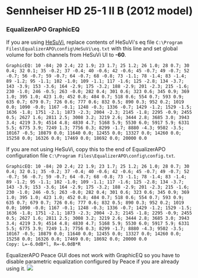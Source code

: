 # Sennheiser HD 25-1 II B (2012 model)
### EqualizerAPO GraphicEQ
If you are using [HeSuVi](https://sourceforge.net/projects/hesuvi/), replace contents of HeSuVi's eq file `C:\Program Files\EqualizerAPO\config\HeSuVi\eq.txt` with this line and set global volume for both channels from HeSuVi UI to **-60**.
```
GraphicEQ: 10 -84; 20 2.4; 22 1.9; 23 1.7; 25 1.2; 26 1.0; 28 0.7; 30 0.4; 32 0.1; 35 -0.2; 37 -0.4; 40 -0.6; 42 -0.6; 45 -0.7; 49 -0.7; 52 -0.7; 56 -0.7; 59 -0.7; 64 -0.7; 68 -0.8; 73 -1.1; 78 -1.4; 83 -1.4; 89 -1.2; 95 -1.1; 102 -1.0; 109 -1.1; 117 -1.6; 125 -2.8; 134 -3.7; 143 -3.9; 153 -3.6; 164 -2.9; 175 -3.2; 188 -2.9; 201 -2.3; 215 -1.6; 230 -1.0; 246 -0.5; 263 -0.0; 282 0.4; 301 0.6; 323 0.6; 345 0.9; 369 1.0; 395 1.0; 423 1.0; 452 0.8; 484 0.7; 518 0.6; 554 0.7; 593 0.9; 635 0.7; 679 0.7; 726 0.6; 777 0.6; 832 0.5; 890 0.3; 952 0.2; 1019 0.0; 1090 -0.0; 1167 -0.1; 1248 -0.3; 1336 -0.7; 1429 -1.2; 1529 -1.5; 1636 -1.8; 1751 -2.1; 1873 -2.3; 2004 -2.3; 2145 -1.8; 2295 -0.9; 2455 0.5; 2627 1.6; 2811 2.5; 3008 3.2; 3219 2.6; 3444 2.8; 3685 3.0; 3943 3.4; 4219 3.9; 4514 4.8; 4830 4.7; 5168 5.9; 5530 6.0; 5917 5.9; 6331 5.5; 6775 3.9; 7249 1.3; 7756 0.3; 8299 -1.7; 8880 -4.3; 9502 -3.5; 10167 -0.5; 10879 0.0; 11640 0.0; 12455 0.0; 13327 0.0; 14260 0.0; 15258 0.0; 16326 0.0; 17469 0.0; 18692 0.0; 20000 0.0
```
If you are not using HeSuVi, copy this to the end of EqualizerAPO configuration file `C:\Program Files\EqualizerAPO\config\config.txt`.
```
GraphicEQ: 10 -84; 20 2.4; 22 1.9; 23 1.7; 25 1.2; 26 1.0; 28 0.7; 30 0.4; 32 0.1; 35 -0.2; 37 -0.4; 40 -0.6; 42 -0.6; 45 -0.7; 49 -0.7; 52 -0.7; 56 -0.7; 59 -0.7; 64 -0.7; 68 -0.8; 73 -1.1; 78 -1.4; 83 -1.4; 89 -1.2; 95 -1.1; 102 -1.0; 109 -1.1; 117 -1.6; 125 -2.8; 134 -3.7; 143 -3.9; 153 -3.6; 164 -2.9; 175 -3.2; 188 -2.9; 201 -2.3; 215 -1.6; 230 -1.0; 246 -0.5; 263 -0.0; 282 0.4; 301 0.6; 323 0.6; 345 0.9; 369 1.0; 395 1.0; 423 1.0; 452 0.8; 484 0.7; 518 0.6; 554 0.7; 593 0.9; 635 0.7; 679 0.7; 726 0.6; 777 0.6; 832 0.5; 890 0.3; 952 0.2; 1019 0.0; 1090 -0.0; 1167 -0.1; 1248 -0.3; 1336 -0.7; 1429 -1.2; 1529 -1.5; 1636 -1.8; 1751 -2.1; 1873 -2.3; 2004 -2.3; 2145 -1.8; 2295 -0.9; 2455 0.5; 2627 1.6; 2811 2.5; 3008 3.2; 3219 2.6; 3444 2.8; 3685 3.0; 3943 3.4; 4219 3.9; 4514 4.8; 4830 4.7; 5168 5.9; 5530 6.0; 5917 5.9; 6331 5.5; 6775 3.9; 7249 1.3; 7756 0.3; 8299 -1.7; 8880 -4.3; 9502 -3.5; 10167 -0.5; 10879 0.0; 11640 0.0; 12455 0.0; 13327 0.0; 14260 0.0; 15258 0.0; 16326 0.0; 17469 0.0; 18692 0.0; 20000 0.0
Copy: L=-6.0dB*l, R=-6.0dB*R
```
EqualizerAPO Peace GUI does not work with GraphicEQ so you have to disable parametric equalization configured by Peace if you are already using it.
![](https://raw.githubusercontent.com/jaakkopasanen/AutoEq/master/results/SBAF-Serious/innerfidelity/onear/Sennheiser%20HD%2025-1%20II%20B%20(2012%20model)/Sennheiser%20HD%2025-1%20II%20B%20(2012%20model).png)
